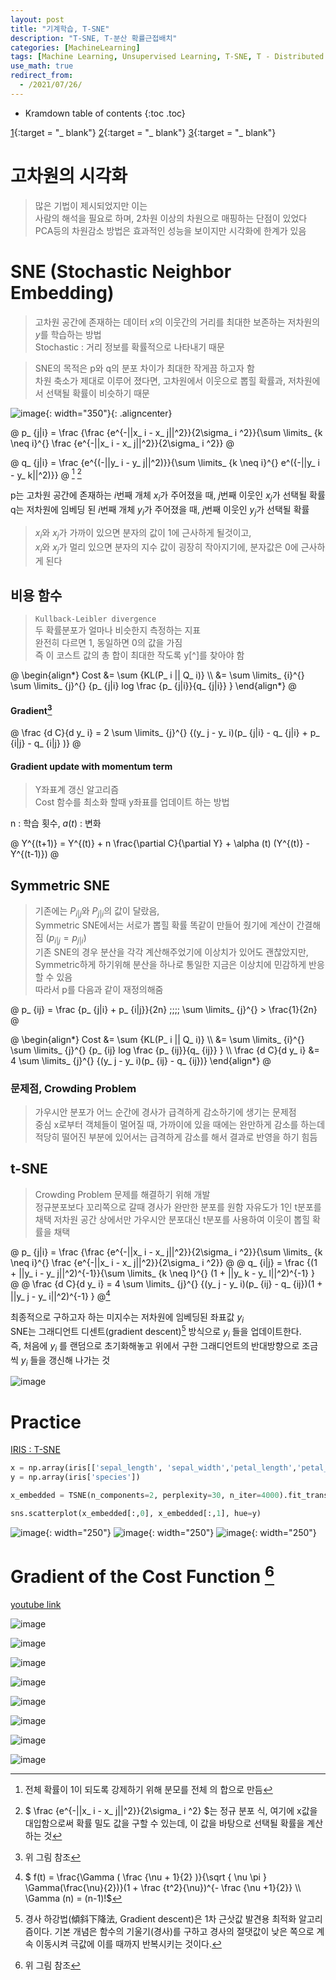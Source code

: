 ```yaml
---
layout: post
title: "기계학습, T-SNE"
description: "T-SNE, T-분산 확률근접배치"
categories: [MachineLearning]
tags: [Machine Learning, Unsupervised Learning, T-SNE, T - Distributed Stochastic Neighbor Embedding]
use_math: true
redirect_from:
  - /2021/07/26/
---
```


* Kramdown table of contents
{:toc .toc}      


[1](https://ratsgo.github.io/machine%20learning/2017/04/28/tSNE/){:target = "_ blank"}
[2](https://dos-tacos.github.io/paper%20review/TSNE/){:target = "_ blank"}
[3](https://yupsung.blogspot.com/2021/01/017-dimensionality-reduction-t-sne.html){:target = "_ blank"}           

# 고차원의 시각화

> 많은 기법이 제시되었지만 이는       
> 사람의 해석을 필요로 하며, 2차원 이상의 차원으로 매핑하는 단점이 있었다           
> PCA등의 차원감소 방법은 효과적인 성능을 보이지만 시각화에 한계가 있음              


# SNE (Stochastic Neighbor Embedding)

> 고차원 공간에 존재하는 데이터 $x$의 이웃간의 거리를 최대한 보존하는 저차원의 $y$를 학습하는 방법           
> Stochastic : 거리 정보를 확률적으로 나타내기 때문

> SNE의 목적은 p와 q의 분포 차이가 최대한 작게끔 하고자 함             
> 차원 축소가 제대로 이루어 졌다면, 고차원에서 이웃으로 뽑힐 확률과, 저차원에서 선택될 확률이 비슷하기 때문

![image](https://user-images.githubusercontent.com/32366711/128156055-b6a2123a-8309-49ac-bfab-40e86a603fdd.png){: width="350"}{: .aligncenter}


@
p_ {j|i} = \frac {\frac {e^{-||x_ i - x_ j||^2}}{2\sigma_ i ^2}}{\sum \limits_ {k \neq i}^{} \frac {e^{-||x_ i - x_ j||^2}}{2\sigma_ i ^2}}
@

@
q_ {j|i} = \frac {e^{(-||y_ i - y_ j||^2)}}{\sum \limits_ {k \neq i}^{} e^({-||y_ i - y_ k||^2)}}
@
[^denominator] [^normal]


p는 고차원 공간에 존재하는 $i$번째 개체 $x_ i$가 주어졌을 때, $j$번째 이웃인 $x_ j$가 선택될 확률            
q는 저차원에 임베딩 된 $i$번째 개체 $y_ i$가 주어졌을 때, $j$번째 이웃인 $y_ j$가 선택될 확률         

> $x_ i$와 $x_ j$가 가까이 있으면 분자의 값이 1에 근사하게 될것이고,      
> $x_ i$와 $x_ j$가 멀리 있으면 분자의 지수 값이 굉장히 작아지기에, 분자값은 0에 근사하게 된다

## 비용 함수

> `Kullback-Leibler divergence`            
> 두 확률분포가 얼마나 비슷한지 측정하는 지표          
> 완전히 다르면 1, 동일하면 0의 값을 가짐        
> 즉 이 코스트 값의 총 합이 최대한 작도록 y[^]를 찾아야 함       

@
\begin{align\*}
Cost &= \sum {KL(P_ i || Q_ i)} \\\ 
&= \sum \limits_ {i}^{} \sum \limits_ {j}^{} {p_ {j|i} log \frac {p_ {j|i}}{q_ {j|i}} } 
\end{align\*}
@

#### Gradient[^gradient]

@
\frac {d C}{d y_ i} = 2 \sum \limits_ {j}^{} {(y_ j - y_ i)(p_ {j|i} - q_ {j|i} + p_ {i|j} - q_ {i|j} )} 
@

#### Gradient update with momentum term

> Y좌표계 갱신 알고리즘        
> Cost 함수를 최소화 할때 y좌표를 업데이트 하는 방법

n : 학습 횟수, $a(t)$ : 변화 

@
Y^{(t+1)} = Y^{(t)} + n \frac{\partial C}{\partial Y} + \alpha (t) (Y^{(t)} - Y^{(t-1)})
@


## Symmetric SNE

> 기존에는 $P_ {i|j}$와 $P_ {j|i}$의 값이 달랐음,             
> Symmetric SNE에서는 서로가 뽑힐 확률 똑같이 만들어 줬기에 계산이 간결해짐 ($p_ {i|j} = p_ {j|i}$)            
> 기존 SNE의 경우 분산을 각각 계산해주었기에 이상치가 있어도 괜찮았지만,          
> Symmetric하게 하기위해 분산을 하나로 통일한 지금은 이상치에 민감하게 반응할 수 있음                
> 따라서 p를 다음과 같이 재정의해줌                

@
p_ {ij} = \frac {p_ {j|i} + p_ {i|j}}{2n} \;\;\;\;  \sum \limits_ {j}^{} > \frac{1}{2n}
@

@
\begin{align\*}
Cost &= \sum {KL(P_ i || Q_ i)} \\\ 
&= \sum \limits_ {i}^{} \sum \limits_ {j}^{} {p_ {ij} log \frac {p_ {ij}}{q_ {ij}} }  \\\ 
\frac {d C}{d y_ i} &= 4 \sum \limits_ {j}^{} {(y_ j - y_ i)(p_ {ij} - q_ {ij})} 
\end{align\*}
@

### 문제점, Crowding Problem

> 가우시안 분포가 어느 순간에 경사가 급격하게 감소하기에 생기는 문제점            
> 중심 x로부터 객체들이 멀어질 때, 가까이에 있을 때에는 완만하게 감소를 하는데            
> 적당히 떨어진 부분에 있어서는 급격하게 감소를 해서 결과로 반영을 하기 힘듬              


## t-SNE

> Crowding Problem 문제를 해결하기 위해 개발          
> 정규분포보다 꼬리쪽으로 갈때 경사가 완만한 분포를 원함
> 자유도가 1인 t분포를 채택
> 저차원 공간 상에서만 가우시안 분포대신 t분포를 사용하여 이웃이 뽑힐 확률을 채택

@
p_ {j|i} = \frac {\frac {e^{-||x_ i - x_ j||^2}}{2\sigma_ i ^2}}{\sum \limits_ {k \neq i}^{} \frac {e^{-||x_ i - x_ j||^2}}{2\sigma_ i ^2}}
@
@
q_ {i|j} = \frac {(1 + ||y_ i - y_ j||^2)^{-1}}{\sum \limits_ {k \neq l}^{} (1 + ||y_ k - y_ l||^2)^{-1} }
@
@
\frac {d C}{d y_ i} = 4 \sum \limits_ {j}^{} {(y_ j - y_ i)(p_ {ij} - q_ {ij})(1 + ||y_ j - y_ i||^2)^{-1} } 
@[^t-dis]
 
최종적으로 구하고자 하는 미지수는 저차원에 임베딩된 좌표값 $y_ i$           
SNE는 그래디언트 디센트(gradient descent)[^1] 방식으로 $y_ i$ 들을 업데이트한다.           
즉, 처음에 $y_ i$ 를 랜덤으로 초기화해놓고 위에서 구한 그래디언트의 반대방향으로 조금씩 $y_ i$ 들을 갱신해 나가는 것          

![image](https://user-images.githubusercontent.com/32366711/127319224-e222fe7b-686f-4bde-9cf3-503d80d0fda6.png)


# Practice

[IRIS : T-SNE](https://www.machinelearningman.com/post/dimensionality-reduction-using-t-sne)

~~~ python
x = np.array(iris[['sepal_length', 'sepal_width','petal_length','petal_width']])
y = np.array(iris['species'])

x_embedded = TSNE(n_components=2, perplexity=30, n_iter=4000).fit_transform(x)

sns.scatterplot(x_embedded[:,0], x_embedded[:,1], hue=y)
~~~
![image](https://user-images.githubusercontent.com/32366711/127210356-9787adc6-2ed3-4129-b4a7-b60569408a68.png){: width="250"}
![image](https://user-images.githubusercontent.com/32366711/127210363-166f76ad-553c-42ac-ac9b-bc2e389b1194.png){: width="250"}
![image](https://user-images.githubusercontent.com/32366711/127210374-a8e9820f-41d7-4aa1-8e52-a7a749511d46.png){: width="250"}



# Gradient of the Cost Function [^gradient]

[youtube link](https://www.youtube.com/watch?v=INHwh8k4XhM)

![image](https://user-images.githubusercontent.com/32366711/128055067-baa290b5-e4e3-4b53-b233-49fbbcc864c4.png)

![image](https://user-images.githubusercontent.com/32366711/128055701-befbc0ec-e92e-4a9f-bfae-bbcd370dc961.png)  

![image](https://user-images.githubusercontent.com/32366711/128056271-f06a0f36-ec0c-466e-a475-04b494ed1850.png)

![image](https://user-images.githubusercontent.com/32366711/128059265-c958ee28-50de-4362-a7e4-51ef658edbca.png)

![image](https://user-images.githubusercontent.com/32366711/128059315-f083ae2d-e5bf-4b9b-8083-2a6e161cef6d.png)

![image](https://user-images.githubusercontent.com/32366711/128059430-aa8a66f7-5fd1-41ab-a588-56e9d68840c0.png)

![image](https://user-images.githubusercontent.com/32366711/128059499-105103ce-abb0-4d77-9b44-5338ed163d6a.png)

![image](https://user-images.githubusercontent.com/32366711/128059574-352b3051-1ca8-49e5-8ea2-a7214e94657c.png)




[^1]: 경사 하강법(傾斜下降法, Gradient descent)은 1차 근삿값 발견용 최적화 알고리즘이다. 기본 개념은 함수의 기울기(경사)를 구하고 경사의 절댓값이 낮은 쪽으로 계속 이동시켜 극값에 이를 때까지 반복시키는 것이다.
[^2]: ![image](https://user-images.githubusercontent.com/32366711/127208561-f9974db7-41ec-4916-b02d-8bb9d5eae6aa.png){:width="300"}
[^denominator]: 전체 확률이 1이 되도록 강제하기 위해 분모를 전체 의 합으로 만듬
[^normal]:  $ \frac {e^{-||x_ i - x_ j||^2}}{2\sigma_ i ^2} $는 정규 분포 식, 여기에 x값을 대입함으로써 확률 밀도 값을 구할 수 있는데, 이 값을 바탕으로 선택될 확률을 계산하는 것
[^y]: 저차원에서의 좌표 시스템
[^gradient]: 위 그림 참조
[^t-dis]: $ f(t) = \frac{\Gamma ( \frac {\nu + 1}{2} )}{\sqrt { \nu \pi } \Gamma(\frac{\nu}{2})}(1 + \frac {t^2}{\nu})^{- \frac {\nu +1}{2}} \\\  \Gamma (n) = (n-1)!$

